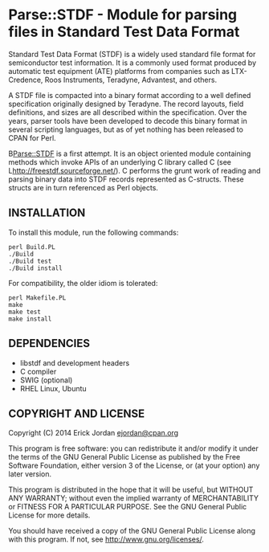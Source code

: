Parse::STDF - Module for parsing files in Standard Test Data Format
===================================================================

Standard Test Data Format (STDF) is a widely used standard file format for semiconductor test information. 
It is a commonly used format produced by automatic test equipment (ATE) platforms from companies such as 
LTX-Credence, Roos Instruments, Teradyne, Advantest, and others.

A STDF file is compacted into a binary format according to a well defined specification originally designed by 
Teradyne. The record layouts, field definitions, and sizes are all described within the specification. Over the 
years, parser tools have been developed to decode this binary format in several scripting languages, but as 
of yet nothing has been released to CPAN for Perl.

B<Parse::STDF> is a first attempt. It is an object oriented module containing methods which invoke APIs of
an underlying C library called C<libstdf> (see L<http://freestdf.sourceforge.net/>).  C<libstdf> performs 
the grunt work of reading and parsing binary data into STDF records represented as C-structs.  These 
structs are in turn referenced as Perl objects.



INSTALLATION
------------

To install this module, run the following commands:

    perl Build.PL
    ./Build
    ./Build test
    ./Build install


For compatibility, the older idiom is tolerated:

    perl Makefile.PL
    make
    make test
    make install


DEPENDENCIES
------------

* libstdf and development headers
* C compiler
* SWIG (optional)
* RHEL Linux, Ubuntu


COPYRIGHT AND LICENSE
---------------------

  Copyright (C) 2014 Erick Jordan <ejordan@cpan.org>

  This program is free software: you can redistribute it and/or modify
  it under the terms of the GNU General Public License as published by
  the Free Software Foundation, either version 3 of the License, or
  (at your option) any later version.

  This program is distributed in the hope that it will be useful,
  but WITHOUT ANY WARRANTY; without even the implied warranty of
  MERCHANTABILITY or FITNESS FOR A PARTICULAR PURPOSE.  See the
  GNU General Public License for more details.

  You should have received a copy of the GNU General Public License
  along with this program.  If not, see <http://www.gnu.org/licenses/>.
